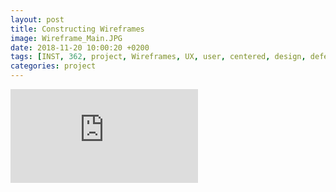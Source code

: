```yaml
---
layout: post
title: Constructing Wireframes
image: Wireframe_Main.JPG
date: 2018-11-20 10:00:20 +0200
tags: [INST, 362, project, Wireframes, UX, user, centered, design, defenders, wildlife]
categories: project
---
```





<iframe src="https://www.youtube.com/embed/kfvAnBmlbL4" frameborder="0" allowfullscreen></iframe>


